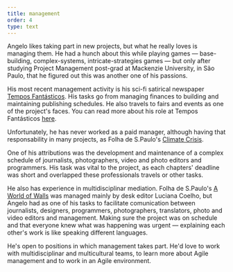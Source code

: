 ```yaml
---
title: management
order: 4
type: text
---
```


Angelo likes taking part in new projects, but what he really loves is managing them. He had a hunch about this while playing games — base-building, complex-systems, intricate-strategies games — but only after studying Project Management post-grad at Mackenzie University, in São Paulo, that he figured out this was another one of his passions.

His most recent management activity is his sci-fi satirical newspaper [Tempos Fantásticos](/). His tasks go from managing finances to building and maintaining publishing schedules. He also travels to fairs and events as one of the project's faces. You can read more about his role at Tempos Fantásticos [here](/).

Unfortunately, he has never worked as a paid manager, although having that responsability in many projects, as Folha de S.Paulo's [Climate Crisis](/).

One of his attributions was the development and maintenance of a complex schedule of journalists, photographers, video and photo editors and programmers. His task was vital to the project, as each chapters' deadline was short and overlapped these professionals travels or other tasks.

He also has experience in multidisciplinar mediation. Folha de S.Paulo's [A World of Walls](/) was managed mainly by desk editor Luciana Coelho, but Angelo had as one of his tasks to facilitate comunication between journalists, designers, programmers, photographers, translators, photo and video editors and management. Making sure the project was on schedule and that everyone knew what was happening was urgent — explaining each other's work is like speaking different languages.

He's open to positions in which management takes part. He'd love to work with multidisciplinar and multicultural teams, to learn more about Agile management and to work in an Agile environment.